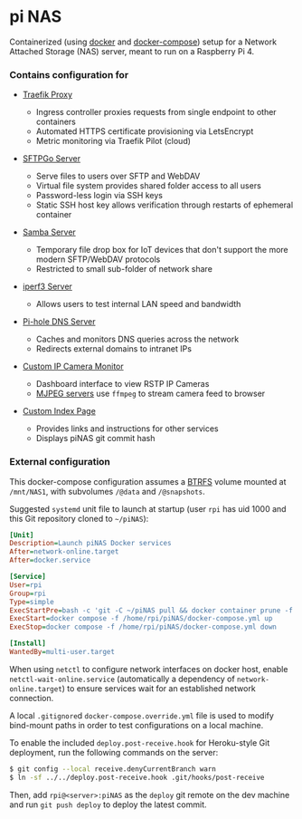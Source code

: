 # pi NAS

Containerized (using [docker](https://www.docker.com/products/container-runtime) and [docker-compose](https://docs.docker.com/compose/compose-file/compose-file-v3/)) setup for a Network Attached Storage (NAS) server, meant to run on a Raspberry Pi 4.

### Contains configuration for

- [Traefik Proxy](https://doc.traefik.io/traefik/)
  - Ingress controller proxies requests from single endpoint to other containers
  - Automated HTTPS certificate provisioning via LetsEncrypt
  - Metric monitoring via Traefik Pilot (cloud)
- [SFTPGo Server](https://github.com/drakkan/sftpgo)
  - Serve files to users over SFTP and WebDAV
  - Virtual file system provides shared folder access to all users
  - Password-less login via SSH keys
  - Static SSH host key allows verification through restarts of ephemeral container
- [Samba Server](https://www.samba.org/)
  - Temporary file drop box for IoT devices that don't support the more modern SFTP/WebDAV protocols
  - Restricted to small sub-folder of network share
- [iperf3 Server](https://github.com/esnet/iperf)
  - Allows users to test internal LAN speed and bandwidth
- [Pi-hole DNS Server](https://pi-hole.net/)
  - Caches and monitors DNS queries across the network
  - Redirects external domains to intranet IPs

- [Custom IP Camera Monitor](index/cameras.html)
  - Dashboard interface to view RSTP IP Cameras
  - [MJPEG servers](https://github.com/blueimp/mjpeg-server) use `ffmpeg` to stream camera feed to browser
- [Custom Index Page](index/index.md)
  - Provides links and instructions for other services
  - Displays piNAS git commit hash


### External configuration

This docker-compose configuration assumes a [BTRFS](https://btrfs.wiki.kernel.org/index.php/Main_Page) volume mounted at `/mnt/NAS1`, with subvolumes `/@data` and `/@snapshots`.

Suggested `systemd` unit file to launch at startup (user `rpi` has uid 1000 and this Git repository cloned to `~/piNAS`):

```ini
[Unit]
Description=Launch piNAS Docker services
After=network-online.target
After=docker.service

[Service]
User=rpi
Group=rpi
Type=simple
ExecStartPre=bash -c 'git -C ~/piNAS pull && docker container prune -f'
ExecStart=docker compose -f /home/rpi/piNAS/docker-compose.yml up
ExecStop=docker compose -f /home/rpi/piNAS/docker-compose.yml down

[Install]
WantedBy=multi-user.target
```

When using `netctl` to configure network interfaces on docker host, enable `netctl-wait-online.service` (automatically a dependency of `network-online.target`) to ensure services wait for an established network connection.

A local `.gitignore`d `docker-compose.override.yml` file is used to modify bind-mount paths in order to test configurations on a local machine.

To enable the included `deploy.post-receive.hook` for Heroku-style Git deployment, run the following commands on the server:

```bash
$ git config --local receive.denyCurrentBranch warn
$ ln -sf ../../deploy.post-receive.hook .git/hooks/post-receive
```

Then, add `rpi@<server>:piNAS` as the `deploy` git remote on the dev machine and run `git push deploy` to deploy the latest commit.

